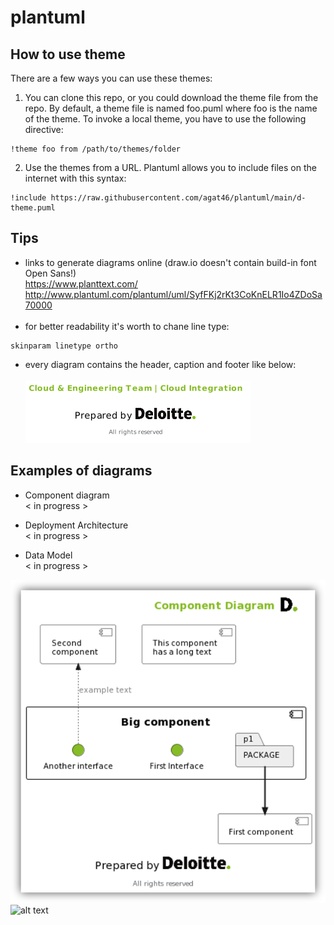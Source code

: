 # plantuml

## How to use theme
There are a few ways you can use these themes:

1. You can clone this repo, or you could download the theme file from the repo.
By default, a theme file is named foo.puml where foo is the name of the theme.
To invoke a local theme, you have to use the following directive:
```
!theme foo from /path/to/themes/folder
```

2. Use the themes from a URL. Plantuml allows you to include files on the internet with this syntax:
```
!include https://raw.githubusercontent.com/agat46/plantuml/main/d-theme.puml
```

## Tips
- links to generate diagrams online (draw.io doesn't contain build-in font Open Sans!)<br />
https://www.planttext.com/<br />http://www.plantuml.com/plantuml/uml/SyfFKj2rKt3CoKnELR1Io4ZDoSa70000<br /><br />
- for better readability it's worth to chane line type:<br />
```
skinparam linetype ortho
```
- every diagram contains the header, caption and footer like below:<br /><br />
![alt text](https://raw.githubusercontent.com/agat46/plantuml/main/graphics/example.png)




## Examples of diagrams
- Component diagram <br />
< in progress ><br />

- Deployment Architecture <br />
< in progress ><br />


- Data Model <br />
< in progress ><br />

![alt text](https://raw.githubusercontent.com/agat46/plantuml/main/examples/Picture1.png)
<br />
![alt text](https://raw.githubusercontent.com/agat46/plantuml/main/graphics/examples/Picture2.png)
